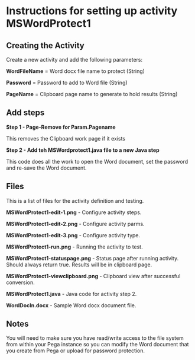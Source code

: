 # Instructions for setting up activity MSWordProtect1

## Creating the Activity
Create a new activity and add the following parameters:

**WordFileName** = Word docx file name to protect (String)

**Password** = Password to add to Word file (String)

**PageName** = Clipboard page name to generate to hold results (String)

## Add steps

**Step 1  - Page-Remove for Param.Pagename**

This removes the Clipboard work page if it exists

**Step 2 - Add teh MSWordprotect1.java file to a new Java step**

This code does all the work to open the Word document, set the password and re-save the Word document.

## Files

This is a list of files for the activity definition and testing.

**MSWordProtect1-edit-1.png** - Configure activity steps.

**MSWordProtect1-edit-2.png** - Configure activity parms.

**MSWordProtect1-edit-3.png** - Configure activity type.

**MSWordProtect1-run.png** - Running the activity to test.

**MSWordProtect1-statuspage.png** - Status page after running activity. Should always return true. Results will be in clipboard page. 

**MSWordProtect1-viewclipboard.png** - Clipboard view after successful conversion.

**MSWordProtect1.java** - Java code for activity step 2.

**WordDocIn.docx** - Sample Word docx document file. 

## Notes

You will need to make sure you have read/write access to the file system from within your Pega instance so you can modify the Word document that you create from Pega or upload for password protection. 



